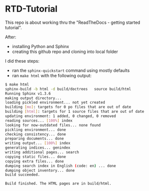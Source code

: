 # RTD-Tutorial
This repo is about working thru the "ReadTheDocs - getting started tutorial".

After:
- installing Python and Sphinx
- creating this github repo and cloning into local folder

I did these steps:
- ran the `sphinx-quickstart` command using mostly defaults
- ran `make html` with the following output:
```bash
$ make html
sphinx-build -b html -d build/doctrees   source build/html
Running Sphinx v1.3.6
making output directory...
loading pickled environment... not yet created
building [mo]: targets for 0 po files that are out of date
building [html]: targets for 1 source files that are out of date
updating environment: 1 added, 0 changed, 0 removed
reading sources... [100%] index
looking for now-outdated files... none found
pickling environment... done
checking consistency... done
preparing documents... done
writing output... [100%] index
generating indices... genindex
writing additional pages... search
copying static files... done
copying extra files... done
dumping search index in English (code: en) ... done
dumping object inventory... done
build succeeded.

Build finished. The HTML pages are in build/html.
```
